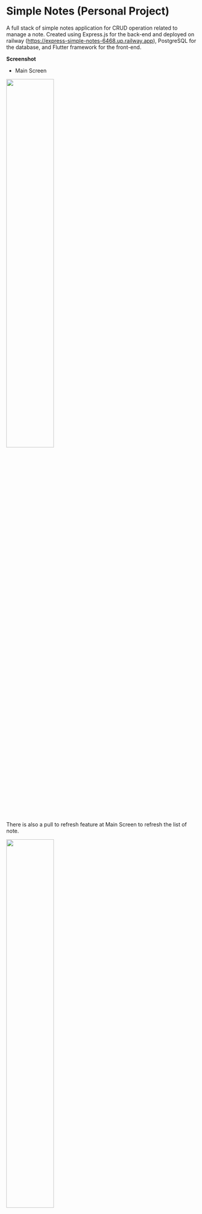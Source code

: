 # Simple Notes  (Personal Project)

A full stack of simple notes application for CRUD operation related to manage a note. Created using Express.js for the back-end and deployed on railway (https://express-simple-notes-6468.up.railway.app), PostgreSQL for the database, and Flutter framework for the front-end.

**Screenshot** <br/>
- Main Screen <br/>
<p float="left">
  <img src="https://github.com/muhammad-fachrizal/simple_notes/blob/main/screenshot/main_screen.png" width="50%" height="50%"> <br/>
</p>

There is also a pull to refresh feature at Main Screen to refresh the list of note.
<p float="left">
  <img src="https://github.com/muhammad-fachrizal/simple_notes/blob/main/screenshot/pull_to_refresh.png" width="50%" height="50%"> <br/>
</p>

- Add New Note Screen<br/>
<p float="left">
  <img src="https://github.com/muhammad-fachrizal/simple_notes/blob/main/screenshot/add_new_note_1.png" width="40%" height="40%"> 
  <img src="https://github.com/muhammad-fachrizal/simple_notes/blob/main/screenshot/add_new_note_2.png" width="40%" height="40%"> 
  <img src="https://github.com/muhammad-fachrizal/simple_notes/blob/main/screenshot/add_new_note_3.png" width="40%" height="40%"> 
</p>

For Add New Note screen, there is a validation when user click "Add" button to check whether the note field is empty or not and if it is empty, the app will show a pop-up dialog.
<p float="left">
  <img src="https://github.com/muhammad-fachrizal/simple_notes/blob/main/screenshot/add_new_note_4.png" width="50%" height="50%"> <br/>
</p>

- Update Note Screen<br/>
<p float="left">
  <img src="https://github.com/muhammad-fachrizal/simple_notes/blob/main/screenshot/update_note_1.png" width="40%" height="40%"> 
  <img src="https://github.com/muhammad-fachrizal/simple_notes/blob/main/screenshot/update_note_2.png" width="40%" height="40%"> 
  <img src="https://github.com/muhammad-fachrizal/simple_notes/blob/main/screenshot/update_note_3.png" width="40%" height="40%"> 
</p>

Same with Add New Note screen, for Update Note Screen, there is a validation when user click "Update" button to check whether the note field is empty or not and if it is empty, the app will show a pop-up dialog.
<p float="left">
  <img src="https://github.com/muhammad-fachrizal/simple_notes/blob/main/screenshot/update_note_4.png" width="50%" height="50%"> <br/>
</p>

- Delete Note<br/>
At Update Note Screen, user also have an option to delete the note by click the delete button on the app bar.
<p float="left">
  <img src="https://github.com/muhammad-fachrizal/simple_notes/blob/main/screenshot/delete_note_1.png" width="40%" height="40%"> 
  <img src="https://github.com/muhammad-fachrizal/simple_notes/blob/main/screenshot/delete_note_2.png" width="40%" height="40%"> 
  <img src="https://github.com/muhammad-fachrizal/simple_notes/blob/main/screenshot/delete_note_3.png" width="40%" height="40%"> 
</p>